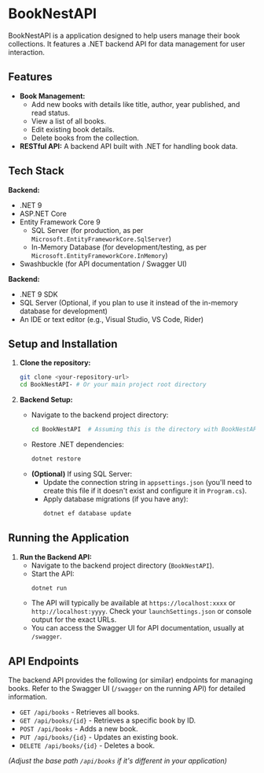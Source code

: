 # BookNestAPI

BookNestAPI is a application designed to help users manage their book collections. It features a .NET backend API for data management for user interaction.

## Features

*   **Book Management:**
    *   Add new books with details like title, author, year published, and read status.
    *   View a list of all books.
    *   Edit existing book details.
    *   Delete books from the collection.
*   **RESTful API:** A backend API built with .NET for handling book data.

## Tech Stack

**Backend:**
*   .NET 9
*   ASP.NET Core
*   Entity Framework Core 9
    *   SQL Server (for production, as per `Microsoft.EntityFrameworkCore.SqlServer`)
    *   In-Memory Database (for development/testing, as per `Microsoft.EntityFrameworkCore.InMemory`)
*   Swashbuckle (for API documentation / Swagger UI)


**Backend:**
*   .NET 9 SDK
*   SQL Server (Optional, if you plan to use it instead of the in-memory database for development)
*   An IDE or text editor (e.g., Visual Studio, VS Code, Rider)


## Setup and Installation

1.  **Clone the repository:**
    ```bash
    git clone <your-repository-url>
    cd BookNestAPI- # Or your main project root directory
    ```

2.  **Backend Setup:**
    *   Navigate to the backend project directory:
        ```bash
        cd BookNestAPI  # Assuming this is the directory with BookNestAPI.csproj
        ```
    *   Restore .NET dependencies:
        ```bash
        dotnet restore
        ```
    *   **(Optional)** If using SQL Server:
        *   Update the connection string in `appsettings.json` (you'll need to create this file if it doesn't exist and configure it in `Program.cs`).
        *   Apply database migrations (if you have any):
            ```bash
            dotnet ef database update

## Running the Application

1.  **Run the Backend API:**
    *   Navigate to the backend project directory (`BookNestAPI`).
    *   Start the API:
        ```bash
        dotnet run
        ```
    *   The API will typically be available at `https://localhost:xxxx` or `http://localhost:yyyy`. Check your `launchSettings.json` or console output for the exact URLs.
    *   You can access the Swagger UI for API documentation, usually at `/swagger`.

## API Endpoints

The backend API provides the following (or similar) endpoints for managing books. Refer to the Swagger UI (`/swagger` on the running API) for detailed information.

*   `GET /api/books` - Retrieves all books.
*   `GET /api/books/{id}` - Retrieves a specific book by ID.
*   `POST /api/books` - Adds a new book.
*   `PUT /api/books/{id}` - Updates an existing book.
*   `DELETE /api/books/{id}` - Deletes a book.

*(Adjust the base path `/api/books` if it's different in your application)*

